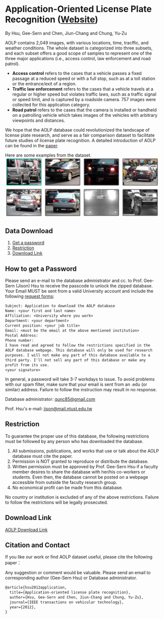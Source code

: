 # Application-Oriented License Plate Recognition ([Website](http://aolpr.ntust.edu.tw/lab/index.html))
By Hsu, Gee-Sern and Chen, Jiun-Chang and Chung, Yu-Zu


AOLP contains 2,049 images, with various locations, time, tracffic, and weather conditions. The whole dataset is categorized into three subsets, and each subset offers a good scope of samples to represent one of the three major applications (i.e., access control, law enforcement and road patrol).

- **Access control** refers to the cases that a vehicle passes a fixed passage at a reduced speed or with a full stop, such as at a toll station or the entrance/exit of a region.
- **Traffic law enforcement** refers to the cases that a vehicle travels at a regular or higher speed but violates traffic laws, such as a traffic signal or speed limit, and is captured by a roadside camera. 757 images were collected for this application category.
- **Road patrol** refers to the cases that the camera is installed or handheld on a patrolling vehicle which takes images of the vehicles with arbitrary viewpoints and distances. 

We hope that the AOLP database could revolutionized the landscape of license plate research, and serve as a fair comparison dataset to facilitate future studies of license plate recognition. A detailed introduction of AOLP can be found in the [paper](https://ieeexplore.ieee.org/abstract/document/6339122).



Here are some examples from the dataset.
![Alt text](LicPlate.PNG?raw=true "Title")



Data Download 
--
 1. [Get a password](#how-to-get-a-password)
 2. [Restriction](#restriction)
 3. [Download Link](#download-link)
 
How to get a Password
-
Please send an e-mail to the database administrator and cc. to Prof. Gee-Sern (Jison) Hsu to receive the passcode to unlock the zipped database. Your Email MUST be sent from a valid University account and include the following [request forms](./RequestForms.txt):

```
Subject: Application to download the AOLP database
Name: <your first and last name>
Affiliation: <University where you work>
Department: <your department>
Current position: <your job title>
Email: <must be the email at the above mentioned institution>
Postal Address:
Phone number:
I have read and agreed to follow the restrictions specified in the AOLP database webpage. This database will only be used for research purposes. I will not make any part of this database available to a third party. I'll not sell any part of this database or make any profit from its use.
<your signature>
```
In general, a password will take 3-7 workdays to issue. To avoid problems with our spam filter, make sure that your email is sent from an .edu (or similar) address. Failure to follow the instruction may result in no response. 

Database administrator: qunc85@gmail.com

Prof. Hsu's e-mail: jison@mail.ntust.edu.tw



Restriction
-
To guarantee the proper use of this database, the following restrictions must be followed by any person who has downloaded the database.
 1. All submissions, publications, and works that use or talk about the AOLP database must cite the paper. 
 2. Permission is NOT granted to reproduce or distribute the database. 
 3. Written permission must be approved by Prof. Gee-Sern Hsu if a faculty member desires to share the database with her/his co-workers or students. Even then, the database cannot be posted on a webpage accessible from outside the faculty research group. 
 4. No economical profit can be made from this database. 
 
No country or institution is excluded of any of the above restrictions. Failure to follow the restrictions will be legally prosecuted.

Download Link
-
[AOLP Download Link](http://140.118.199.217:5000/sharing/H4RWvypuN)


Citation and Contact
--
If you like our work or find AOLP dataset useful, please cite the following paper：

Any suggestion or comment would be valuable. Please send an email to corresponding author (Gee-Sern Hsu) or Database administrator.
```
@article{hsu2012application,
  title={Application-oriented license plate recognition},
  author={Hsu, Gee-Sern and Chen, Jiun-Chang and Chung, Yu-Zu},
  journal={IEEE transactions on vehicular technology},
  year={2012},
}
```





